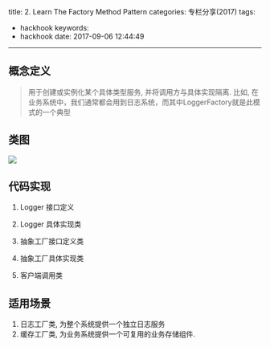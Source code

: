 title: 2. Learn The Factory Method Pattern
categories: 专栏分享(2017)
tags:
  - hackhook
keywords:
  - hackhook
date: 2017-09-06 12:44:49
---
## 概念定义

> 用于创建或实例化某个具体类型服务, 并将调用方与具体实现隔离. 比如, 在业务系统中，我们通常都会用到日志系统，而其中LoggerFactory就是此模式的一个典型

## 类图
![](http://7wy48o.com1.z0.glb.clouddn.com/2017-09-06-043139.jpg)

## 代码实现
1. Logger 接口定义
<script src="https://gist.github.com/thinklife/1bddaa555bb7780d0351e60e2de7ba0f.js"></script>
2. Logger 具体实现类
<script src="https://gist.github.com/thinklife/21198c505a3d2ad2bf728983fc1dbe41.js"></script>
3. 抽象工厂接口定义类
<script src="https://gist.github.com/thinklife/ec1138f1747d0bf5421d0e05c989e3ac.js"></script>
4. 抽象工厂具体实现类
<script src="https://gist.github.com/thinklife/7da14c3e220e3f240e8fe1b8880d2414.js"></script>
5. 客户端调用类
<script src="https://gist.github.com/thinklife/a38a0c02ed2641fdff8fe967dd390859.js"></script>

## 适用场景
1. 日志工厂类, 为整个系统提供一个独立日志服务
2. 缓存工厂类, 为业务系统提供一个可复用的业务存储组件.
